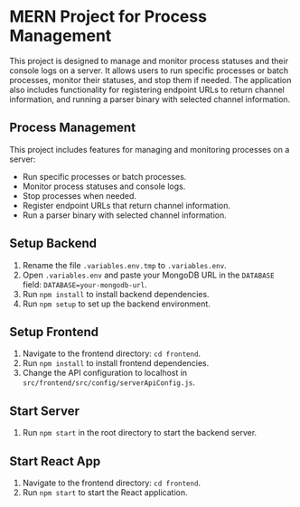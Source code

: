 # MERN Project for Process Management

This project is designed to manage and monitor process statuses and their console logs on a server. It allows users to run specific processes or batch processes, monitor their statuses, and stop them if needed. The application also includes functionality for registering endpoint URLs to return channel information, and running a parser binary with selected channel information.

## Process Management

This project includes features for managing and monitoring processes on a server:
- Run specific processes or batch processes.
- Monitor process statuses and console logs.
- Stop processes when needed.
- Register endpoint URLs that return channel information.
- Run a parser binary with selected channel information.

## Setup Backend

1. Rename the file `.variables.env.tmp` to `.variables.env`.
2. Open `.variables.env` and paste your MongoDB URL in the `DATABASE` field: `DATABASE=your-mongodb-url`.
3. Run `npm install` to install backend dependencies.
4. Run `npm setup` to set up the backend environment.

## Setup Frontend

1. Navigate to the frontend directory: `cd frontend`.
2. Run `npm install` to install frontend dependencies.
3. Change the API configuration to localhost in `src/frontend/src/config/serverApiConfig.js`.

## Start Server

1. Run `npm start` in the root directory to start the backend server.

## Start React App

1. Navigate to the frontend directory: `cd frontend`.
2. Run `npm start` to start the React application.

